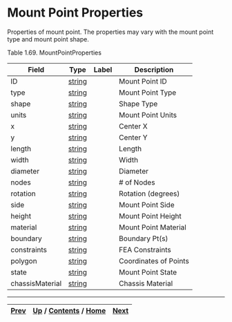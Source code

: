 # Mount Point Properties

Properties of mount point. The properties may vary with the mount point type
and mount point shape.

Table 1.69. MountPointProperties

Field| Type| Label| Description  
---|---|---|---  
ID| [string](ch01s11.md "gRPC Scalar Value Types")|  | Mount Point ID  
type| [string](ch01s11.md "gRPC Scalar Value Types")|  | Mount Point Type  
shape| [string](ch01s11.md "gRPC Scalar Value Types")|  | Shape Type  
units| [string](ch01s11.md "gRPC Scalar Value Types")|  | Mount Point Units  
x| [string](ch01s11.md "gRPC Scalar Value Types")|  | Center X  
y| [string](ch01s11.md "gRPC Scalar Value Types")|  | Center Y  
length| [string](ch01s11.md "gRPC Scalar Value Types")|  | Length  
width| [string](ch01s11.md "gRPC Scalar Value Types")|  | Width  
diameter| [string](ch01s11.md "gRPC Scalar Value Types")|  | Diameter  
nodes| [string](ch01s11.md "gRPC Scalar Value Types")|  | # of Nodes  
rotation| [string](ch01s11.md "gRPC Scalar Value Types")|  | Rotation (degrees)  
side| [string](ch01s11.md "gRPC Scalar Value Types")|  | Mount Point Side  
height| [string](ch01s11.md "gRPC Scalar Value Types")|  | Mount Point Height  
material| [string](ch01s11.md "gRPC Scalar Value Types")|  | Mount Point Material  
boundary| [string](ch01s11.md "gRPC Scalar Value Types")|  | Boundary Pt(s)  
constraints| [string](ch01s11.md "gRPC Scalar Value Types")|  | FEA Constraints  
polygon| [string](ch01s11.md "gRPC Scalar Value Types")|  | Coordinates of Points  
state| [string](ch01s11.md "gRPC Scalar Value Types")|  | Mount Point State  
chassisMaterial| [string](ch01s11.md "gRPC Scalar Value Types")|  | Chassis Material  
  
  

* * *

[Prev](ch01s05s14s02.md) | [Up](ch01s05s14.md) / [Contents](index.md) / [Home](../../index.htm)|  [Next](ch01s05s14s04.md)  
---|---|---


